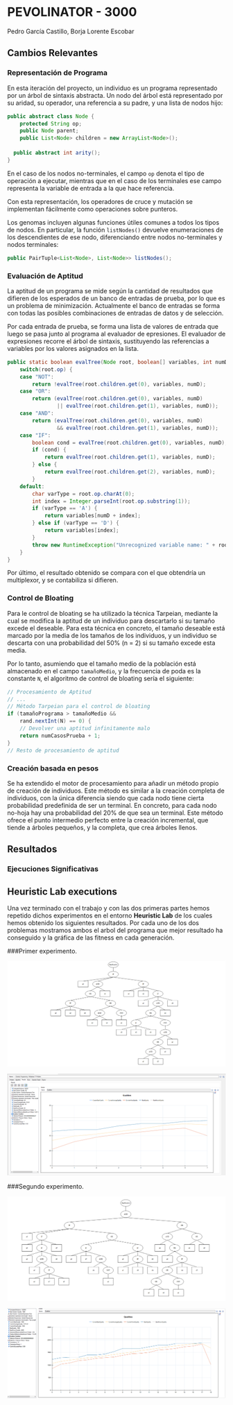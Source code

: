PEVOLINATOR - 3000
===============
Pedro García Castillo, Borja Lorente Escobar

Cambios Relevantes
---------

### Representación de Programa

En esta iteración del proyecto, un individuo es un programa representado por un árbol de sintaxis abstracta. Un nodo del árbol está representado por su aridad, su operador, una referencia a su padre, y una lista de nodos hijo:

```java
public abstract class Node {  
	protected String op;
	public Node parent;
	public List<Node> children = new ArrayList<Node>();

  public abstract int arity();
}
```

En el caso de los nodos no-terminales, el campo `op` denota el tipo de operación a ejecutar, mientras que en el caso de los terminales ese campo representa la variable de entrada a la que hace referencia.

Con esta representación, los operadores de cruce y mutación se implementan fácilmente como operaciones sobre punteros.

Los genomas incluyen algunas funciones útiles comunes a todos los tipos de nodos. En particular, la función `listNodes()` devuelve enumeraciones de los descendientes de ese nodo, diferenciando entre nodos no-terminales y nodos terminales:

```java
public PairTuple<List<Node>, List<Node>> listNodes();
```

### Evaluación de Aptitud

La aptitud de un programa se mide según la cantidad de resultados que difieren de los esperados de un banco de entradas de prueba, por lo que es un problema de minimización. Actualmente el banco de entradas se forma con todas las posibles combinaciones de entradas de datos y de selección.

Por cada entrada de prueba, se forma una lista de valores de entrada que luego se pasa junto al programa al evaluador de epresiones. El evaluador de expresiones recorre el árbol de sintaxis, sustituyendo las referencias a variables por los valores asignados en la lista.

```java
public static boolean evalTree(Node root, boolean[] variables, int numD) {
	switch(root.op) {
	case "NOT":
		return !evalTree(root.children.get(0), variables, numD);
	case "OR":
		return (evalTree(root.children.get(0), variables, numD)
				|| evalTree(root.children.get(1), variables, numD));
	case "AND":
		return (evalTree(root.children.get(0), variables, numD)
				&& evalTree(root.children.get(1), variables, numD));
	case "IF":
		boolean cond = evalTree(root.children.get(0), variables, numD);
		if (cond) {
			return evalTree(root.children.get(1), variables, numD);
		} else {
			return evalTree(root.children.get(2), variables, numD);
		}
	default:
		char varType = root.op.charAt(0);
		int index = Integer.parseInt(root.op.substring(1));
		if (varType == 'A') {
			return variables[numD + index];
		} else if (varType == 'D') {
			return variables[index];
		}
		throw new RuntimeException("Unrecognized variable name: " + root.op);
	}
}
```

Por último, el resultado obtenido se compara con el que obtendría un multiplexor, y se contabiliza si difieren.

### Control de Bloating

Para le control de bloating se ha utilizado la técnica Tarpeian, mediante la cual se modifica la aptitud de un individuo para descartarlo si su tamaño excede el deseable. Para esta técnica en concreto, el tamaño deseable está marcado por la media de los tamaños de los individuos, y un individuo se descarta con una probabilidad del 50% (n = 2) si su tamaño excede esta media. 

Por lo tanto, asumiendo que el tamaño medio de la población está almacenado en el campo `tamañoMedio`, y la frecuencia de poda es la constante `N`, el algoritmo de control de bloating sería el siguiente:

```java
// Procesamiento de Aptitud
// ...
// Método Tarpeian para el control de bloating
if (tamañoPrograma > tamañoMedio &&
	rand.nextInt(N) == 0) {
	// Devolver una aptitud infinitamente malo
	return numCasosPrueba + 1;
}
// Resto de procesamiento de aptitud
``` 

### Creación basada en pesos

Se ha extendido el motor de procesamiento para añadir un método propio de creación de individuos. Este método es similar a la creación completa de individuos, con la única diferencia siendo que cada nodo tiene cierta probabilidad predefinida de ser un terminal. En concreto, para cada nodo no-hoja hay una probabilidad del 20% de que sea un terminal. Este método ofrece el punto intermedio perfecto entre la creación incremental, que tiende a árboles pequeños, y la completa, que crea árboles llenos.

Resultados
------------

### Ejecuciones Significativas


Heuristic Lab executions
-------------------------

Una vez terminado con el trabajo y con las dos primeras partes hemos repetido dichos experimentos en el entorno **Heuristic Lab** de los cuales hemos obtenido los siguientes resultados. Por cada uno de los dos problemas mostramos ambos el arbol del programa que mejor resultado ha conseguido y la gráfica de las fitness en cada generación.

###Primer experimento.

![Árbol 6 entradas](./graphics/tree_6.png)   

![Gráfica de las fitness para 6 entradas](./graphics/qualities_6.png)

###Segundo experimento.

![Árbol 11 entradas](./graphics/tree_11.png)   

![Gráfica de las fitness para 11 entradas](./graphics/qualities_11.png) 
